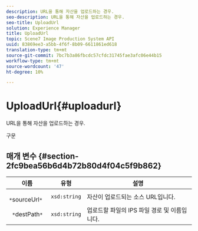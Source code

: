 ```yaml
---
description: URL을 통해 자산을 업로드하는 경우.
seo-description: URL을 통해 자산을 업로드하는 경우.
seo-title: UploadUrl
solution: Experience Manager
title: UploadUrl
topic: Scene7 Image Production System API
uuid: 83869ee3-a5bb-4f6f-8b09-6611861ed618
translation-type: tm+mt
source-git-commit: 7bc7b3a86fbcdc57cfdc31745fae3afc06e44b15
workflow-type: tm+mt
source-wordcount: '47'
ht-degree: 10%

---
```



# UploadUrl{#uploadurl}

URL을 통해 자산을 업로드하는 경우.

구문

## 매개 변수 {#section-2fc9bea56b6d4b72b80d4f04c5f9b862}

| 이름 | 유형 | 설명 |
|---|---|---|
| ` *`sourceUrl`*` | `xsd:string` | 자산이 업로드되는 소스 URL입니다. |
| ` *`destPath`*` | `xsd:string` | 업로드할 파일의 IPS 파일 경로 및 이름입니다. |

